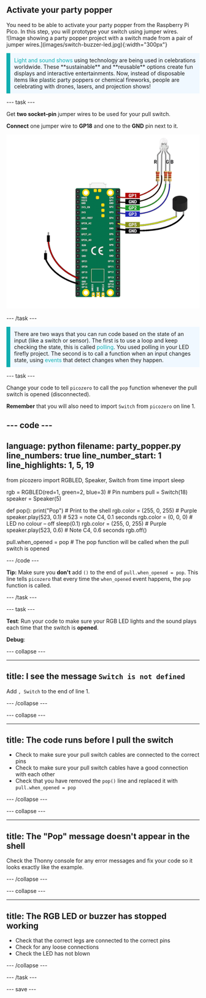 ## Activate your party popper

<div style="display: flex; flex-wrap: wrap">
<div style="flex-basis: 200px; flex-grow: 1; margin-right: 15px;">
You need to be able to activate your party popper from the Raspberry Pi Pico. In this step, you will prototype your switch using jumper wires. 
</div>
<div>
![Image showing a party popper project with a switch made from a pair of jumper wires.](images/switch-buzzer-led.jpg){:width="300px"}
</div>
</div>

<p style='border-left: solid; border-width:10px; border-color: #0faeb0; background-color: aliceblue; padding: 10px;'>
<span style="color: #0faeb0">Light and sound shows</span> using technology are being used in celebrations worldwide. These **sustainable** and **reusable** options create fun displays and interactive entertainments. Now, instead of disposable items like plastic party poppers or chemical fireworks, people are celebrating with drones, lasers, and projection shows!
</p>

--- task ---

Get **two socket–pin** jumper wires to be used for your pull switch. 

**Connect** one jumper wire to **GP18** and one to the **GND** pin next to it. 

![A wiring diagram showing a jumper wire attached to GP18 and another jumper wire attached to GND.](images/jumper-switch.png)

--- /task ---

<p style='border-left: solid; border-width:10px; border-color: #0faeb0; background-color: aliceblue; padding: 10px;'>There are two ways that you can run code based on the state of an input (like a switch or sensor). The first is to use a loop and keep checking the state, this is called <span style="color: #0faeb0">polling</span>. You used polling in your LED firefly project. The second is to call a function when an input changes state, using <span style="color: #0faeb0">events</span> that detect changes when they happen. 
</p>

--- task ---

Change your code to tell `picozero` to call the `pop` function whenever the pull switch is opened (disconnected). 

**Remember** that you will also need to import `Switch` from `picozero` on line 1. 

--- code ---
---
language: python
filename: party_popper.py 
line_numbers: true
line_number_start: 1
line_highlights: 1, 5, 19
---
from picozero import RGBLED, Speaker, Switch
from time import sleep

rgb = RGBLED(red=1, green=2, blue=3) # Pin numbers 
pull = Switch(18)
speaker = Speaker(5)

def pop():
    print("Pop") # Print to the shell
    rgb.color = (255, 0, 255) # Purple
    speaker.play(523, 0.1) # 523 = note C4, 0.1 seconds
    rgb.color = (0, 0, 0) # LED no colour – off
    sleep(0.1)
    rgb.color = (255, 0, 255) # Purple
    speaker.play(523, 0.6) # Note C4, 0.6 seconds
    rgb.off()
        
pull.when_opened = pop # The pop function will be called when the pull switch is opened

--- /code ---

**Tip:** Make sure you **don't** add `()` to the end of `pull.when_opened = pop`. This line tells `picozero` that every time the `when_opened` event happens, the `pop` function is called. 

--- /task ---

--- task ---

**Test**: Run your code to make sure your RGB LED lights and the sound plays each time that the switch is **opened**. 

**Debug**:

--- collapse ---

---
title: I see the message `Switch is not defined`
---

Add `, Switch` to the end of line 1.

--- /collapse ---

--- collapse ---

---
title: The code runs before I pull the switch
---

+ Check to make sure your pull switch cables are connected to the correct pins
+ Check to make sure your pull switch cables have a good connection with each other
+ Check that you have removed the `pop()` line and replaced it with `pull.when_opened = pop`

--- /collapse ---

--- collapse ---

---
title: The "Pop" message doesn't appear in the shell
---

Check the Thonny console for any error messages and fix your code so it looks exactly like the example.

--- /collapse ---

--- collapse ---

---
title: The RGB LED or buzzer has stopped working
---

+ Check that the correct legs are connected to the correct pins 
+ Check for any loose connections 
+ Check the LED has not blown

--- /collapse ---

--- /task ---

--- save ---



